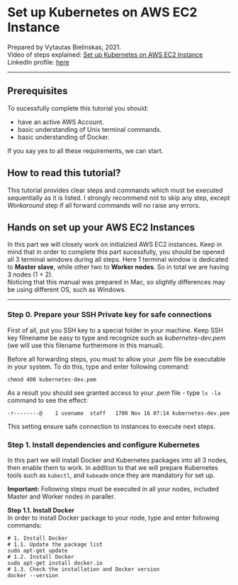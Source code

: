 <h1>Set up Kubernetes on AWS EC2 Instance</h1>
<p>Prepared by Vytautas Bielinskas, 2021.<br>
Video of steps explained: <a href="https://www.youtube.com/c/VytautasBielinskas">Set up Kubernetes on AWS EC2 Instance</a><br>LinkedIn profile: <a href="https://www.linkedin.com/in/bielinskas/">here</a></p>

---

<h2>Prerequisites</h2>
<p>To sucessfully complete this tutorial you should: 
<ul>
  <li>have an active AWS Account.</li>
  <li>basic understanding of Unix terminal commands.</li>
  <li>basic understanding of Docker.</li>
</ul>
If you say yes to all these requirements, we can start.
</p>

<h2>How to read this tutorial?</h2>
<p>This tutorial provides clear steps and commands which must be executed sequentially as it is listed. I strongly recommend not to skip any step, except <i>Workaround</i> step if all forward commands will no raise any errors.</p>

<h2>Hands on set up your AWS EC2 Instances</h2>
<p>In this part we will closely work on initialzied AWS EC2 instances. Keep in mind that in order to complete this part sucessfully, you should be opened all 3 terminal windows during all steps. Here 1 terminal window is dedicated to <b>Master slave</b>, while other two to <b>Worker nodes</b>. So in total we are having 3 nodes (1 + 2).<br>Noticing that this manual was prepared in Mac, so slightly differences may be using different OS, such as Windows.</p>
  
---
<h3>Step 0. Prepare your SSH Private key for safe connections</h3>
<p>First of all, put you SSH key to a special folder in your machine. Keep SSH key filnename be easy to type and recognize such as <i>kubernetes-dev.pem</i> (we will use this filename furthermore in this manual).</p>
<p>Before all forwarding steps, you must to allow your <i>.pem</i> file be executable in your system. To do this, type and enter following command:</p>

```
chmod 400 kubernetes-dev.pem 
```

As a result you should see granted access to your <i>.pem</i> file - type <code>ls -la</code> command to see the effect:

```commandline
-r--------@    1 usename  staff   1700 Nov 16 07:14 kubernetes-dev.pem
```
This setting ensure safe connection to instances to execute next steps. 
</p>

<h3>Step 1. Install dependencies and configure Kubernetes</h3>
<p>
In this part we will install Docker and Kubernetes packages into all 3 nodes, then enable them to work. In addition to that we will prepare Kubernetes tools such as <code>kubectl</code>, and <code>kubeadm</code> once they are mandatory for set up.
</p>
<p><b>Important:</b> Following steps must be executed in all your nodes, included Master and Worker nodes in paraller.</p>

<p><b>Step 1.1. Install Docker</b><br>
In order to install Docker package to your node, type and enter following commands:

```commandline
# 1. Install Docker 
# 1.1. Update the package list
sudo apt-get update
# 1.2. Install Docker
sudo apt-get install docker.io
# 1.3. Check the installation and Docker version
docker --version
```
</p>
